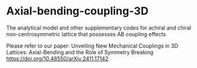 # Axial-bending-coupling-3D
The analytical model and other supplementary codes for achiral and chiral non-centrosymmetric lattice that possesses AB coupling effects

Please refer to our paper: Unveiling New Mechanical Couplings in 3D Lattices: Axial-Bending and the Role of Symmetry Breaking
https://doi.org/10.48550/arXiv.2411.17142
